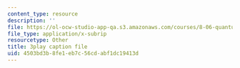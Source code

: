```yaml
---
content_type: resource
description: ''
file: https://ol-ocw-studio-app-qa.s3.amazonaws.com/courses/8-06-quantum-physics-iii-spring-2018/4503bd3b8fe1eb7c56cdabf1dc19413d_6CeljmHgd0w.srt
file_type: application/x-subrip
resourcetype: Other
title: 3play caption file
uid: 4503bd3b-8fe1-eb7c-56cd-abf1dc19413d
---
```

